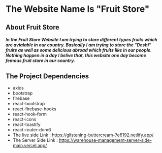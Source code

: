 # The Website Name Is "Fruit Store"

## About Fruit Store

##### In the Fruit Store Website I am trying to store different types fruits which are avialable in our country. Basically I am trying to store the "Deshi" fruits as well as some delicious abroad which fruits like in our people. Nothing happen in a day I belive that, this website one day become femous fruit store in our country.

## The Project Dependencies

- axios
- bootstrap
- firebase
- react-bootstrap
- react-firebase-hooks
- react-hook-form
- react-icons
- react-toastify
- react-router-dom6
- The live side Link : https://glistening-buttercream-7e6192.netlify.app/
- The Server Side Link :  https://warehouse-management-server-side-main.vercel.app/
